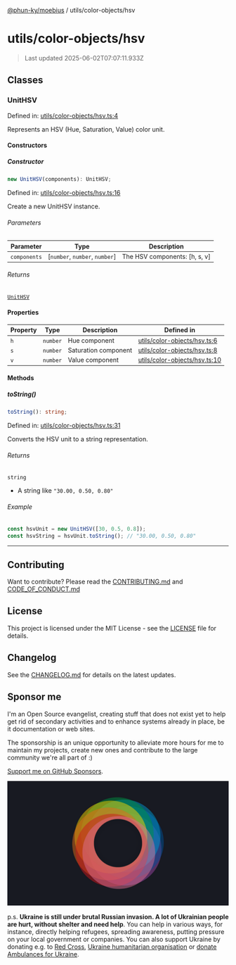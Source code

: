 [@phun-ky/moebius](../../README.md) / utils/color-objects/hsv

# utils/color-objects/hsv

> Last updated 2025-06-02T07:07:11.933Z

##

## Classes

### UnitHSV

Defined in: [utils/color-objects/hsv.ts:4](https://github.com/phun-ky/moebius/blob/main/src/utils/color-objects/hsv.ts#L4)

Represents an HSV (Hue, Saturation, Value) color unit.

#### Constructors

##### Constructor

```ts
new UnitHSV(components): UnitHSV;
```

Defined in: [utils/color-objects/hsv.ts:16](https://github.com/phun-ky/moebius/blob/main/src/utils/color-objects/hsv.ts#L16)

Create a new UnitHSV instance.

###### Parameters

| Parameter    | Type                            | Description                    |
| ------------ | ------------------------------- | ------------------------------ |
| `components` | \[`number`, `number`, `number`] | The HSV components: \[h, s, v] |

###### Returns

[`UnitHSV`](#unithsv)

#### Properties

| Property           | Type     | Description          | Defined in                                                                                                       |
| ------------------ | -------- | -------------------- | ---------------------------------------------------------------------------------------------------------------- |
| <a id="h"></a> `h` | `number` | Hue component        | [utils/color-objects/hsv.ts:6](https://github.com/phun-ky/moebius/blob/main/src/utils/color-objects/hsv.ts#L6)   |
| <a id="s"></a> `s` | `number` | Saturation component | [utils/color-objects/hsv.ts:8](https://github.com/phun-ky/moebius/blob/main/src/utils/color-objects/hsv.ts#L8)   |
| <a id="v"></a> `v` | `number` | Value component      | [utils/color-objects/hsv.ts:10](https://github.com/phun-ky/moebius/blob/main/src/utils/color-objects/hsv.ts#L10) |

#### Methods

##### toString()

```ts
toString(): string;
```

Defined in: [utils/color-objects/hsv.ts:31](https://github.com/phun-ky/moebius/blob/main/src/utils/color-objects/hsv.ts#L31)

Converts the HSV unit to a string representation.

###### Returns

`string`

- A string like `"30.00, 0.50, 0.80"`

###### Example

```ts
const hsvUnit = new UnitHSV([30, 0.5, 0.8]);
const hsvString = hsvUnit.toString(); // "30.00, 0.50, 0.80"
```

---

## Contributing

Want to contribute? Please read the [CONTRIBUTING.md](https://github.com/phun-ky/moebius/blob/main/CONTRIBUTING.md) and [CODE_OF_CONDUCT.md](https://github.com/phun-ky/moebius/blob/main/CODE_OF_CONDUCT.md)

## License

This project is licensed under the MIT License - see the [LICENSE](https://github.com/phun-ky/moebius/blob/main/LICENSE) file for details.

## Changelog

See the [CHANGELOG.md](https://github.com/phun-ky/moebius/blob/main/CHANGELOG.md) for details on the latest updates.

## Sponsor me

I'm an Open Source evangelist, creating stuff that does not exist yet to help get rid of secondary activities and to enhance systems already in place, be it documentation or web sites.

The sponsorship is an unique opportunity to alleviate more hours for me to maintain my projects, create new ones and contribute to the large community we're all part of :)

[Support me on GitHub Sponsors](https://github.com/sponsors/phun-ky).

![logo](https://github.com/phun-ky/moebius/blob/main/public/images/logo/logo-ring.png?raw=true)

p.s. **Ukraine is still under brutal Russian invasion. A lot of Ukrainian people are hurt, without shelter and need help**. You can help in various ways, for instance, directly helping refugees, spreading awareness, putting pressure on your local government or companies. You can also support Ukraine by donating e.g. to [Red Cross](https://www.icrc.org/en/donate/ukraine), [Ukraine humanitarian organisation](https://savelife.in.ua/en/donate-en/#donate-army-card-weekly) or [donate Ambulances for Ukraine](https://www.gofundme.com/f/help-to-save-the-lives-of-civilians-in-a-war-zone).
